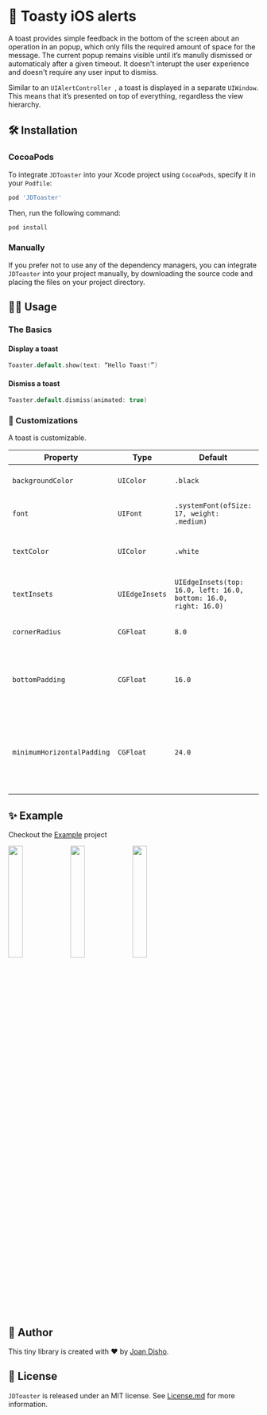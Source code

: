 # 🍞 Toasty iOS alerts

A toast provides simple feedback in the bottom of the screen about an operation in an popup, which only fills the required amount of space for the message. The current popup remains visible until it’s manully dismissed or automaticaly after a given timeout. It doesn't interupt the user experience and doesn't require any user input to dismiss.

Similar to an `UIAlertController `, a toast is displayed in a separate `UIWindow`. 
This means that it’s presented on top of everything, regardless the view hierarchy. 


## 🛠 Installation

### CocoaPods

To integrate `JDToaster` into your Xcode project using `CocoaPods`, specify it in your `Podfile`:

```ruby
pod 'JDToaster'
```

Then, run the following command:

```bash
pod install
```

### Manually
If you prefer not to use any of the dependency managers, you can integrate `JDToaster` into your project manually, by downloading the source code and placing the files on your project directory.

## 👩‍💻 Usage

### The Basics

#### Display a toast

```swift 
Toaster.default.show(text: “Hello Toast!”)
```

#### Dismiss a toast

```swift 
Toaster.default.dismiss(animated: true)
```

### 🎨 Customizations

A toast is customizable. 

| Property                   | Type           | Default                                                          | Description                                                        |
|----------------------------|----------------|------------------------------------------------------------------|--------------------------------------------------------------------|
| `backgroundColor`          | `UIColor`      | `.black`                                                         | Background colour of the toast                                     |
| `font`                     | `UIFont`       | `.systemFont(ofSize: 17, weight: .medium)`                       | Font of the presented text                                         |
| `textColor`                | `UIColor`      | `.white`                                                         | Colour of the presented text                                       |
| `textInsets`               | `UIEdgeInsets` | `UIEdgeInsets(top: 16.0, left: 16.0, bottom: 16.0, right: 16.0)` | Insets of the text within the toast                                |
| `cornerRadius`             | `CGFloat`      | `8.0`                                                            | Corner radius of the toast                                         |
| `bottomPadding`            | `CGFloat`      | `16.0`                                                           | The space between the toast bottom board and the bottom            |
| `minimumHorizontalPadding` | `CGFloat`      | `24.0`                                                           | The minimum space between the toast left/right board and the view. |

## ✨ Example
Checkout the [Example](https://github.com/jdisho/JDToaster/Example) project

<p float="right">
    <img src="https://github.com/jdisho/JDToaster/blob/master/Images/Simulator%20Screen%20Shot%20-%20iPhone%20Xʀ%20-%202019-06-12%20at%2011.41.31.png" width="24%"/> 
    <img src="https://github.com/jdisho/JDToaster/blob/master/Images/Simulator%20Screen%20Shot%20-%20iPhone%20Xʀ%20-%202019-06-12%20at%2011.41.50.png" width="24%"/> 
    <img src="https://github.com/jdisho/JDToaster/blob/master/Images/Simulator%20Screen%20Shot%20-%20iPhone%20Xʀ%20-%202019-06-12%20at%2011.42.20.png" width="24%"/>
  </p>


## 🐨 Author
This tiny library is created with ❤️ by [Joan Disho](https://twitter.com/_disho).

## 📃 License

`JDToaster` is released under an MIT license. See [License.md](https://github.com/jdisho/JDToaster/blob/master/LICENSE) for more information.








